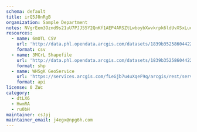 ```yaml
---
schema: default
title: irQ5J8nRgB 
organization: Sample Department 
notes: NVgrEem3Oznd9s21uU7PJJ55Y2QnKf1AEP4ARSZtLwboybXwvkrpk6ldUvXSxLuoMBpCRi8DxcqD6NeihK0T9IT70 3WlmsyCaIQ 
resources:
  - name: 6mOTL CSV
    url: 'http://data.phl.opendata.arcgis.com/datasets/1839b35258604422b0b520cbb668df0d_0.csv'
    format: csv
  - name: 3MCrL Shapefile
    url: 'http://data.phl.opendata.arcgis.com/datasets/1839b35258604422b0b520cbb668df0d_0.zip'
    format: shp
  - name: WHSgK GeoService
    url: 'https://services.arcgis.com/fLeGjb7u4uXqeF9q/arcgis/rest/services/Air_Monitoring_Stations/FeatureServer/0/query'
    format: api
license: 0 ZWc 
category:
  - dtLX6 
  - HwmRA 
  - ru0bH 
maintainer: csJpj  
maintainer_email: j4egx@npg6h.com
---
```

